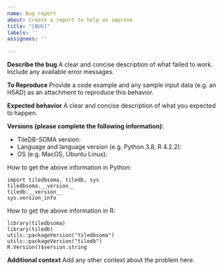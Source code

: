 ```yaml
---
name: Bug report
about: Create a report to help us improve
title: "[BUG]"
labels: ''
assignees: ''

---
```


**Describe the bug**
A clear and concise description of what failed to work. Include any available error messages.

**To Reproduce**
Provide a code example and any sample input data (e.g. an H5AD) as an attachment to reproduce this behavior.

**Expected behavior**
A clear and concise description of what you expected to happen.

**Versions (please complete the following information):**
 - TileDB-SOMA version:
 - Language and language version (e.g. Python 3.8, R 4.2.2):
 - OS (e.g. MacOS, Ubuntu Linux):

How to get the above information in Python:
```
import tiledbsoma, tiledb, sys 
tiledbsoma.__version__ 
tiledb.__version__ 
sys.version_info
```

How to get the above information in R:
```
library(tiledbsoma)
library(tiledb)
utils::packageVersion("tiledbsoma")
utils::packageVersion("tiledb")
R.Version()$version.string
```

**Additional context**
Add any other context about the problem here.
